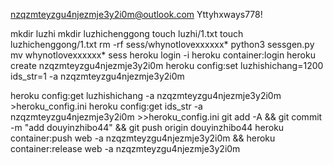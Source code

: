 nzqzmteyzgu4njezmje3y2i0m@outlook.com
Yttyhxways778!

mkdir luzhi
mkdir luzhichenggong
touch luzhi/1.txt
touch luzhichenggong/1.txt
rm -rf sess/whynotlovexxxxxx*
python3 sessgen.py
mv whynotlovexxxxxx* sess
heroku login -i
heroku container:login
heroku create nzqzmteyzgu4njezmje3y2i0m
heroku config:set luzhishichang=1200 ids_str=1 -a nzqzmteyzgu4njezmje3y2i0m

heroku config:get luzhishichang -a nzqzmteyzgu4njezmje3y2i0m >heroku_config.ini
heroku config:get ids_str -a nzqzmteyzgu4njezmje3y2i0m >>heroku_config.ini
git add -A && git commit -m "add douyinzhibo44" && git push origin douyinzhibo44
heroku container:push web -a nzqzmteyzgu4njezmje3y2i0m && heroku container:release web -a nzqzmteyzgu4njezmje3y2i0m